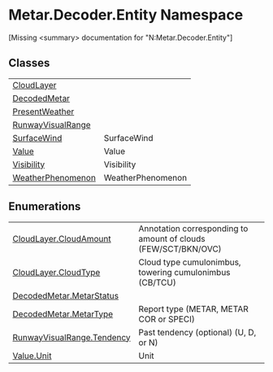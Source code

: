 # Metar.Decoder.Entity Namespace


\[Missing &lt;summary&gt; documentation for "N:Metar.Decoder.Entity"\]



## Classes
<table>
<tr>
<td><a href="T_Metar_Decoder_Entity_CloudLayer.md">CloudLayer</a></td>
<td> </td></tr>
<tr>
<td><a href="T_Metar_Decoder_Entity_DecodedMetar.md">DecodedMetar</a></td>
<td> </td></tr>
<tr>
<td><a href="T_Metar_Decoder_Entity_PresentWeather.md">PresentWeather</a></td>
<td> </td></tr>
<tr>
<td><a href="T_Metar_Decoder_Entity_RunwayVisualRange.md">RunwayVisualRange</a></td>
<td> </td></tr>
<tr>
<td><a href="T_Metar_Decoder_Entity_SurfaceWind.md">SurfaceWind</a></td>
<td>SurfaceWind</td></tr>
<tr>
<td><a href="T_Metar_Decoder_Entity_Value.md">Value</a></td>
<td>Value</td></tr>
<tr>
<td><a href="T_Metar_Decoder_Entity_Visibility.md">Visibility</a></td>
<td>Visibility</td></tr>
<tr>
<td><a href="T_Metar_Decoder_Entity_WeatherPhenomenon.md">WeatherPhenomenon</a></td>
<td>WeatherPhenomenon</td></tr>
</table>

## Enumerations
<table>
<tr>
<td><a href="T_Metar_Decoder_Entity_CloudLayer_CloudAmount.md">CloudLayer.CloudAmount</a></td>
<td>Annotation corresponding to amount of clouds (FEW/SCT/BKN/OVC)</td></tr>
<tr>
<td><a href="T_Metar_Decoder_Entity_CloudLayer_CloudType.md">CloudLayer.CloudType</a></td>
<td>Cloud type cumulonimbus, towering cumulonimbus (CB/TCU)</td></tr>
<tr>
<td><a href="T_Metar_Decoder_Entity_DecodedMetar_MetarStatus.md">DecodedMetar.MetarStatus</a></td>
<td> </td></tr>
<tr>
<td><a href="T_Metar_Decoder_Entity_DecodedMetar_MetarType.md">DecodedMetar.MetarType</a></td>
<td>Report type (METAR, METAR COR or SPECI)</td></tr>
<tr>
<td><a href="T_Metar_Decoder_Entity_RunwayVisualRange_Tendency.md">RunwayVisualRange.Tendency</a></td>
<td>Past tendency (optional) (U, D, or N)</td></tr>
<tr>
<td><a href="T_Metar_Decoder_Entity_Value_Unit.md">Value.Unit</a></td>
<td>Unit</td></tr>
</table>